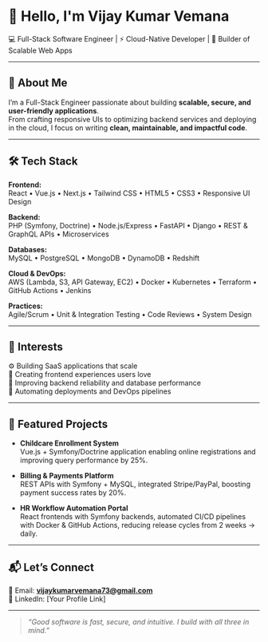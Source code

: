 # 👋 Hello, I'm Vijay Kumar Vemana  
💻 Full-Stack Software Engineer | ⚡ Cloud-Native Developer | 🚀 Builder of Scalable Web Apps  

---

## 🚀 About Me  
I’m a Full-Stack Engineer passionate about building **scalable, secure, and user-friendly applications**.  
From crafting responsive UIs to optimizing backend services and deploying in the cloud, I focus on writing **clean, maintainable, and impactful code**.  

---

## 🛠️ Tech Stack  

**Frontend:**  
React • Vue.js • Next.js • Tailwind CSS • HTML5 • CSS3 • Responsive UI Design  

**Backend:**  
PHP (Symfony, Doctrine) • Node.js/Express • FastAPI • Django • REST & GraphQL APIs • Microservices  

**Databases:**  
MySQL • PostgreSQL • MongoDB • DynamoDB • Redshift  

**Cloud & DevOps:**  
AWS (Lambda, S3, API Gateway, EC2) • Docker • Kubernetes • Terraform • GitHub Actions • Jenkins  

**Practices:**  
Agile/Scrum • Unit & Integration Testing • Code Reviews • System Design  

---

## 🌱 Interests  
⚙️ Building SaaS applications that scale  
🎨 Creating frontend experiences users love  
🔧 Improving backend reliability and database performance  
🚀 Automating deployments and DevOps pipelines  

---

## 🧪 Featured Projects  

- **Childcare Enrollment System**  
  Vue.js + Symfony/Doctrine application enabling online registrations and improving query performance by 25%.  

- **Billing & Payments Platform**  
  REST APIs with Symfony + MySQL, integrated Stripe/PayPal, boosting payment success rates by 20%.  

- **HR Workflow Automation Portal**  
  React frontends with Symfony backends, automated CI/CD pipelines with Docker & GitHub Actions, reducing release cycles from 2 weeks → daily.  

---

## 📬 Let’s Connect  
📧 Email: **vijaykumarvemana73@gmail.com**  
🔗 LinkedIn: [Your Profile Link]  

---

> *“Good software is fast, secure, and intuitive. I build with all three in mind.”*
